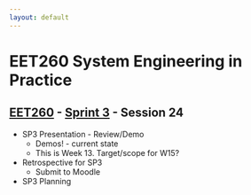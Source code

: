 ```yaml
---
layout: default
---
```


# EET260 System Engineering in Practice

## [EET260](../../) - [Sprint 3](../) - Session 24

- SP3 Presentation - Review/Demo
    - Demos! - current state
    - This is Week 13. Target/scope for W15?
- Retrospective for SP3
    - Submit to Moodle
- SP3 Planning
